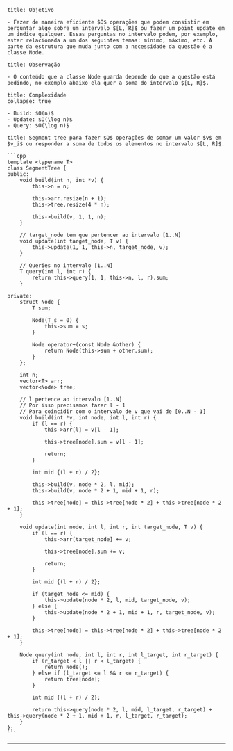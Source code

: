 ```ad-info
title: Objetivo

- Fazer de maneira eficiente $Q$ operações que podem consistir em perguntar algo sobre um intervalo $[L, R]$ ou fazer um point update em um índice qualquer. Essas perguntas no intervalo podem, por exemplo, estar relacionada a um dos seguintes temas: mínimo, máximo, etc. A parte da estrutura que muda junto com a necessidade da questão é a classe Node.
```

```ad-hint
title: Observação

- O conteúdo que a classe Node guarda depende do que a questão está pedindo, no exemplo abaixo ela quer a soma do intervalo $[L, R]$.
```

```ad-note
title: Complexidade
collapse: true

- Build: $O(n)$
- Update: $O(\log n)$
- Query: $O(\log n)$
```

`````ad-example
title: Segment tree para fazer $Q$ operações de somar um valor $v$ em $v_i$ ou responder a soma de todos os elementos no intervalo $[L, R]$.

```cpp
template <typename T>
class SegmentTree {
public:
    void build(int n, int *v) {
        this->n = n;

        this->arr.resize(n + 1);
        this->tree.resize(4 * n);

        this->build(v, 1, 1, n);
    }

    // target_node tem que pertencer ao intervalo [1..N]
    void update(int target_node, T v) {
        this->update(1, 1, this->n, target_node, v);
    }

    // Queries no intervalo [1..N]
    T query(int l, int r) {
        return this->query(1, 1, this->n, l, r).sum;
    }

private:
    struct Node {
        T sum;

        Node(T s = 0) {
            this->sum = s;
        }

        Node operator+(const Node &other) {
            return Node(this->sum + other.sum);
        }
    };

    int n;
    vector<T> arr;
    vector<Node> tree;

    // l pertence ao intervalo [1..N]
    // Por isso precisamos fazer l - 1
    // Para coincidir com o intervalo de v que vai de [0..N - 1]
    void build(int *v, int node, int l, int r) {
        if (l == r) {
            this->arr[l] = v[l - 1];

            this->tree[node].sum = v[l - 1];

            return;
        }

        int mid {(l + r) / 2};

        this->build(v, node * 2, l, mid);
        this->build(v, node * 2 + 1, mid + 1, r);

        this->tree[node] = this->tree[node * 2] + this->tree[node * 2 + 1];
    }

    void update(int node, int l, int r, int target_node, T v) {
        if (l == r) {
            this->arr[target_node] += v;

            this->tree[node].sum += v;

            return;
        }

        int mid {(l + r) / 2};

        if (target_node <= mid) {
            this->update(node * 2, l, mid, target_node, v);
        } else {
            this->update(node * 2 + 1, mid + 1, r, target_node, v);
        }

        this->tree[node] = this->tree[node * 2] + this->tree[node * 2 + 1];
    }

    Node query(int node, int l, int r, int l_target, int r_target) {
        if (r_target < l || r < l_target) {
            return Node();
        } else if (l_target <= l && r <= r_target) {
            return tree[node];
        }

        int mid {(l + r) / 2};

        return this->query(node * 2, l, mid, l_target, r_target) + this->query(node * 2 + 1, mid + 1, r, l_target, r_target);
    }
};
```
`````

---